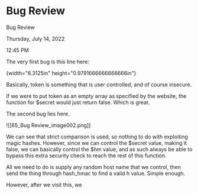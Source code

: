 # Bug Review

Bug Review

Thursday, July 14, 2022

12:45 PM

The very first bug is this line here:

{width="6.3125in" height="0.9791666666666666in"}

&#x20;

Basically, token is something that is user controlled, and of course insecure.

If we were to put token as an empty array as specified by the website, the function for $secret would just return false. Which is great.

&#x20;

The second bug lies here.

!\[\[65\_Bug Review\_image002.png]]

&#x20;

We can see that strict comparison is used, so nothing to do with exploiting magic hashes. However, since we can control the $secret value, making it false, we can basically control the $hm value, and as such always be able to bypass this extra security check to reach the rest of this function.

&#x20;

All we need to do is supply any random host name that we control, then send the thing through hash\_hmac to find a valid h value. Simple enough.

&#x20;

However, after we visit this, we

&#x20;

